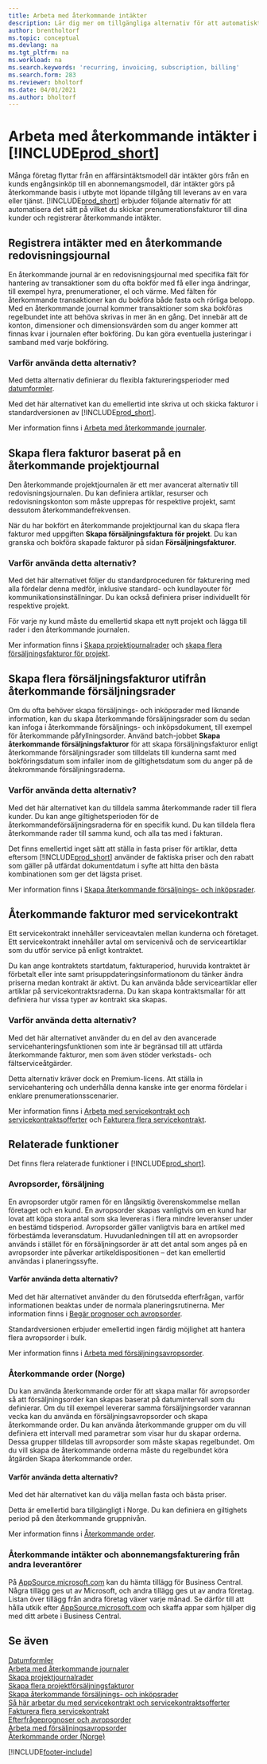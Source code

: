 ```yaml
---
title: Arbeta med återkommande intäkter
description: Lär dig mer om tillgängliga alternativ för att automatiskt skicka prenumerationsfakturor till dina kunder och registrera återkommande intäkter.
author: brentholtorf
ms.topic: conceptual
ms.devlang: na
ms.tgt_pltfrm: na
ms.workload: na
ms.search.keywords: 'recurring, invoicing, subscription, billing'
ms.search.form: 283
ms.reviewer: bholtorf
ms.date: 04/01/2021
ms.author: bholtorf
---
```

# <a name="work-with-recurring-revenue-in-"></a>Arbeta med återkommande intäkter i [!INCLUDE[prod_short](includes/prod_short.md)]

Många företag flyttar från en affärsintäktsmodell där intäkter görs från en kunds engångsinköp till en abonnemangsmodell, där intäkter görs på återkommande basis i utbyte mot löpande tillgång till leverans av en vara eller tjänst.
[!INCLUDE[prod_short](includes/prod_short.md)] erbjuder följande alternativ för att automatisera det sätt på vilket du skickar prenumerationsfakturor till dina kunder och registrerar återkommande intäkter. 

## <a name="register-revenue-with-a-recurring-general-journal"></a>Registrera intäkter med en återkommande redovisningsjournal

En återkommande journal är en redovisningsjournal med specifika fält för hantering av transaktioner som du ofta bokför med få eller inga ändringar, till exempel hyra, prenumerationer, el och värme. Med fälten för återkommande transaktioner kan du bokföra både fasta och rörliga belopp. Med en återkommande journal kommer transaktioner som ska bokföras regelbundet inte att behöva skrivas in mer än en gång. Det innebär att de konton, dimensioner och dimensionsvärden som du anger kommer att finnas kvar i journalen efter bokföring. Du kan göra eventuella justeringar i samband med varje bokföring.

### <a name="why-use-this-option"></a>Varför använda detta alternativ?

Med detta alternativ definierar du flexibla faktureringsperioder med [datumformler](ui-enter-date-ranges.md#use-date-formulas).

Med det här alternativet kan du emellertid inte skriva ut och skicka fakturor i standardversionen av [!INCLUDE[prod_short](includes/prod_short.md)].  

Mer information finns i [Arbeta med återkommande journaler](ui-work-general-journals.md#work-with-recurring-journals).  

## <a name="create-multiple-invoices-based-on-a-recurring-job-journal"></a>Skapa flera fakturor baserat på en återkommande projektjournal

Den återkommande projektjournalen är ett mer avancerat alternativ till redovisningsjournalen. Du kan definiera artiklar, resurser och redovisningskonton som måste upprepas för respektive projekt, samt dessutom återkommandefrekvensen.  

När du har bokfört en återkommande projektjournal kan du skapa flera fakturor med uppgiften **Skapa försäljningsfaktura för projekt**. Du kan granska och bokföra skapade fakturor på sidan **Försäljningsfakturor**.

### <a name="why-use-this-option-1"></a>Varför använda detta alternativ?

Med det här alternativet följer du standardproceduren för fakturering med alla fördelar denna medför, inklusive standard- och kundlayouter för kommunikationsinställningar. Du kan också definiera priser individuellt för respektive projekt.

För varje ny kund måste du emellertid skapa ett nytt projekt och lägga till rader i den återkommande journalen. 

Mer information finns i [Skapa projektjournalrader](projects-how-record-job-usage.md#to-create-job-journal-lines-manually) och [skapa flera försäljningsfakturor för projekt](projects-how-invoice-jobs.md#to-create-multiple-job-sales-invoices).

## <a name="create-multiple-invoices-based-on-recurring-sales-lines"></a>Skapa flera försäljningsfakturor utifrån återkommande försäljningsrader

Om du ofta behöver skapa försäljnings- och inköpsrader med liknande information, kan du skapa återkommande försäljningsrader som du sedan kan infoga i återkommande försäljnings- och inköpsdokument, till exempel för återkommande påfyllningsorder. Använd batch-jobbet **Skapa återkommande försäljningsfakturor** för att skapa försäljningsfakturor enligt återkommande försäljningsrader som tilldelats till kunderna samt med bokföringsdatum som infaller inom de giltighetsdatum som du anger på de åtekrommande försäljningsraderna.  

### <a name="why-use-this-option-2"></a>Varför använda detta alternativ?

Med det här alternativet kan du tilldela samma återkommande rader till flera kunder. Du kan ange giltighetsperioden för de återkommandeförsäljningsraderna för en specifik kund. Du kan tilldela flera återkommande rader till samma kund, och alla tas med i fakturan.

Det finns emellertid inget sätt att ställa in fasta priser för artiklar, detta eftersom [!INCLUDE[prod_short](includes/prod_short.md)] använder de faktiska priser och den rabatt som gäller på utfärdat dokumentdatum i syfte att hitta den bästa kombinationen som ger det lägsta priset.  

Mer information finns i [Skapa återkommande försäljnings- och inköpsrader](sales-how-work-standard-lines.md).

## <a name="recurring-invoices-with-service-contract"></a>Återkommande fakturor med servicekontrakt

Ett servicekontrakt innehåller serviceavtalen mellan kunderna och företaget. Ett servicekontrakt innehåller avtal om servicenivå och de serviceartiklar som du utför service på enligt kontraktet.  

Du kan ange kontraktets startdatum, fakturaperiod, huruvida kontraktet är förbetalt eller inte samt prisuppdateringsinformationom du tänker ändra priserna medan kontrakt är aktivt. Du kan använda både serviceartiklar eller artiklar på servicekontraktsraderna.
Du kan skapa kontraktsmallar för att definiera hur vissa typer av kontrakt ska skapas.  

### <a name="why-use-this-option-3"></a>Varför använda detta alternativ?

Med det här alternativet använder du en del av den avancerade servicehanteringsfunktionen som inte är begränsad till att utfärda återkommande fakturor, men som även stöder verkstads- och fältserviceåtgärder.

Detta alternativ kräver dock en Premium-licens. Att ställa in servicehantering och underhålla denna kanske inte ger enorma fördelar i enklare prenumerationsscenarier.  

Mer information finns i [Arbeta med servicekontrakt och servicekontraktsofferter](service-how-to-create-service-contracts-and-service-contract-quotes.md) och [Fakturera flera servicekontrakt](service-how-create-invoices.md#to-invoice-several-service-contracts).

## <a name="related-features"></a>Relaterade funktioner
Det finns flera relaterade funktioner i [!INCLUDE[prod_short](includes/prod_short.md)].

### <a name="blanket-sales-orders"></a>Avropsorder, försäljning

En avropsorder utgör ramen för en långsiktig överenskommelse mellan företaget och en kund.
En avropsorder skapas vanligtvis om en kund har lovat att köpa stora antal som ska levereras i flera mindre leveranser under en bestämd tidsperiod. Avropsorder gäller vanligtvis bara en artikel med förbestämda leveransdatum. Huvudanledningen till att en avropsorder används i stället för en försäljningsorder är att det antal som anges på en avropsorder inte påverkar artikeldispositionen – det kan emellertid användas i planeringssyfte.

#### <a name="why-use-this-option-4"></a>Varför använda detta alternativ?

Med det här alternativet använder du den förutsedda efterfrågan, varför informationen beaktas under de normala planeringsrutinerna. Mer information finns i [Begär prognoser och avropsorder](design-details-central-concepts-of-the-planning-system.md#demand-forecasts-and-blanket-orders).  

Standardversionen erbjuder emellertid ingen färdig möjlighet att hantera flera avropsorder i bulk.

Mer information finns i [Arbeta med försäljningsavropsorder](sales-how-to-create-blanket-sales-orders.md).

### <a name="recurring-orders-norway"></a>Återkommande order (Norge)

Du kan använda återkommande order för att skapa mallar för avropsorder så att försäljningsorder kan skapas baserat på datumintervall som du definierar. Om du till exempel levererar samma försäljningsorder varannan vecka kan du använda en försäljningsavropsorder och skapa återkommande order.
Du kan använda återkommande grupper om du vill definiera ett intervall med parametrar som visar hur du skapar orderna. Dessa grupper tilldelas till avropsorder som måste skapas regelbundet. Om du vill skapa de återkommande orderna måste du regelbundet köra åtgärden Skapa återkommande order. 

#### <a name="why-use-this-option-5"></a>Varför använda detta alternativ?

Med det här alternativet kan du välja mellan fasta och bästa priser.

Detta är emellertid bara tillgängligt i Norge. Du kan definiera en giltighets period på den återkommande gruppnivån.

Mer information finns i [Återkommande order](LocalFunctionality/Norway/recurring-orders.md).

### <a name="recurring-revenue-and-subscription-billing-by-other-providers"></a>Återkommande intäkter och abonnemangsfakturering från andra leverantörer

På [AppSource.microsoft.com](https://appsource.microsoft.com/) kan du hämta tillägg för Business Central. Några tillägg ges ut av Microsoft, och andra tillägg ges ut av andra företag. Listan över tillägg från andra företag växer varje månad. Se därför till att hålla utkik efter [AppSource.microsoft.com](https://go.microsoft.com/fwlink/?linkid=2081646) och skaffa appar som hjälper dig med ditt arbete i Business Central.  

## <a name="see-also"></a>Se även

[Datumformler](ui-enter-date-ranges.md#use-date-formulas)  
[Arbeta med återkommande journaler](ui-work-general-journals.md#work-with-recurring-journals)  
[Skapa projektjournalrader](projects-how-record-job-usage.md#to-create-job-journal-lines-manually)  
[Skapa flera projektförsäljningsfakturor](projects-how-invoice-jobs.md#to-create-multiple-job-sales-invoices)  
[Skapa återkommande försäljnings- och inköpsrader](sales-how-work-standard-lines.md)  
[Så här arbetar du med servicekontrakt och servicekontraktsofferter](service-how-to-create-service-contracts-and-service-contract-quotes.md)  
[Fakturera flera servicekontrakt](service-how-create-invoices.md#to-invoice-several-service-contracts)  
[Efterfrågeprognoser och avropsorder](design-details-central-concepts-of-the-planning-system.md#demand-forecasts-and-blanket-orders)  
[Arbeta med försäljningsavropsorder](sales-how-to-create-blanket-sales-orders.md)  
[Återkommande order (Norge)](LocalFunctionality/Norway/recurring-orders.md)  


[!INCLUDE[footer-include](includes/footer-banner.md)]
